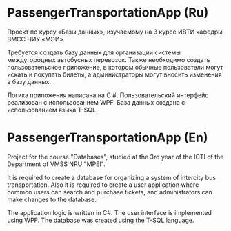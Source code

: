# PassengerTransportationApp (Ru)

Проект по курсу «Базы данных», изучаемому на 3 курсе ИВТИ кафедры ВМСС НИУ «МЭИ».

Требуется создать базу данных для организации системы междугородных автобусных перевозок. Также необходимо создать пользовательское приложение, в котором обычные пользователи могут искать и покупать билеты, а администраторы могут вносить изменения в базу данных.

Логика приложения написана на C #. Пользовательский интерфейс реализован с использованием WPF. База данных создана с использованием языка T-SQL.

# PassengerTransportationApp (En)

Project for the course "Databases", studied at the 3rd year of the ICTI of the Department of VMSS NRU "MPEI".

It is required to create a database for organizing a system of intercity bus transportation. Also it is required to create a user application where common users can search and purchase tickets, and administrators can make changes to the database.

The application logic is written in C#. The user interface is implemented using WPF. The database was created using the T-SQL language.
